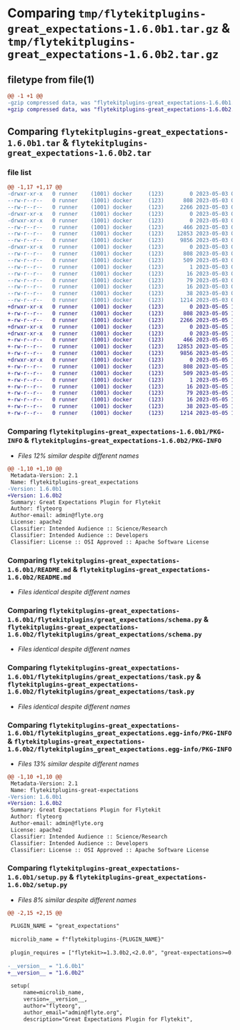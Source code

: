 # Comparing `tmp/flytekitplugins-great_expectations-1.6.0b1.tar.gz` & `tmp/flytekitplugins-great_expectations-1.6.0b2.tar.gz`

## filetype from file(1)

```diff
@@ -1 +1 @@
-gzip compressed data, was "flytekitplugins-great_expectations-1.6.0b1.tar", last modified: Wed May  3 04:48:07 2023, max compression
+gzip compressed data, was "flytekitplugins-great_expectations-1.6.0b2.tar", last modified: Fri May  5 17:49:44 2023, max compression
```

## Comparing `flytekitplugins-great_expectations-1.6.0b1.tar` & `flytekitplugins-great_expectations-1.6.0b2.tar`

### file list

```diff
@@ -1,17 +1,17 @@
-drwxr-xr-x   0 runner    (1001) docker     (123)        0 2023-05-03 04:48:07.312298 flytekitplugins-great_expectations-1.6.0b1/
--rw-r--r--   0 runner    (1001) docker     (123)      808 2023-05-03 04:48:07.312298 flytekitplugins-great_expectations-1.6.0b1/PKG-INFO
--rw-r--r--   0 runner    (1001) docker     (123)     2266 2023-05-03 04:47:44.000000 flytekitplugins-great_expectations-1.6.0b1/README.md
-drwxr-xr-x   0 runner    (1001) docker     (123)        0 2023-05-03 04:48:07.312298 flytekitplugins-great_expectations-1.6.0b1/flytekitplugins/
-drwxr-xr-x   0 runner    (1001) docker     (123)        0 2023-05-03 04:48:07.312298 flytekitplugins-great_expectations-1.6.0b1/flytekitplugins/great_expectations/
--rw-r--r--   0 runner    (1001) docker     (123)      466 2023-05-03 04:47:44.000000 flytekitplugins-great_expectations-1.6.0b1/flytekitplugins/great_expectations/__init__.py
--rw-r--r--   0 runner    (1001) docker     (123)    12853 2023-05-03 04:47:44.000000 flytekitplugins-great_expectations-1.6.0b1/flytekitplugins/great_expectations/schema.py
--rw-r--r--   0 runner    (1001) docker     (123)     9856 2023-05-03 04:47:44.000000 flytekitplugins-great_expectations-1.6.0b1/flytekitplugins/great_expectations/task.py
-drwxr-xr-x   0 runner    (1001) docker     (123)        0 2023-05-03 04:48:07.312298 flytekitplugins-great_expectations-1.6.0b1/flytekitplugins_great_expectations.egg-info/
--rw-r--r--   0 runner    (1001) docker     (123)      808 2023-05-03 04:48:07.000000 flytekitplugins-great_expectations-1.6.0b1/flytekitplugins_great_expectations.egg-info/PKG-INFO
--rw-r--r--   0 runner    (1001) docker     (123)      509 2023-05-03 04:48:07.000000 flytekitplugins-great_expectations-1.6.0b1/flytekitplugins_great_expectations.egg-info/SOURCES.txt
--rw-r--r--   0 runner    (1001) docker     (123)        1 2023-05-03 04:48:07.000000 flytekitplugins-great_expectations-1.6.0b1/flytekitplugins_great_expectations.egg-info/dependency_links.txt
--rw-r--r--   0 runner    (1001) docker     (123)       16 2023-05-03 04:48:07.000000 flytekitplugins-great_expectations-1.6.0b1/flytekitplugins_great_expectations.egg-info/namespace_packages.txt
--rw-r--r--   0 runner    (1001) docker     (123)       79 2023-05-03 04:48:07.000000 flytekitplugins-great_expectations-1.6.0b1/flytekitplugins_great_expectations.egg-info/requires.txt
--rw-r--r--   0 runner    (1001) docker     (123)       16 2023-05-03 04:48:07.000000 flytekitplugins-great_expectations-1.6.0b1/flytekitplugins_great_expectations.egg-info/top_level.txt
--rw-r--r--   0 runner    (1001) docker     (123)       38 2023-05-03 04:48:07.312298 flytekitplugins-great_expectations-1.6.0b1/setup.cfg
--rw-r--r--   0 runner    (1001) docker     (123)     1214 2023-05-03 04:48:03.000000 flytekitplugins-great_expectations-1.6.0b1/setup.py
+drwxr-xr-x   0 runner    (1001) docker     (123)        0 2023-05-05 17:49:44.402139 flytekitplugins-great_expectations-1.6.0b2/
+-rw-r--r--   0 runner    (1001) docker     (123)      808 2023-05-05 17:49:44.402139 flytekitplugins-great_expectations-1.6.0b2/PKG-INFO
+-rw-r--r--   0 runner    (1001) docker     (123)     2266 2023-05-05 17:49:25.000000 flytekitplugins-great_expectations-1.6.0b2/README.md
+drwxr-xr-x   0 runner    (1001) docker     (123)        0 2023-05-05 17:49:44.398139 flytekitplugins-great_expectations-1.6.0b2/flytekitplugins/
+drwxr-xr-x   0 runner    (1001) docker     (123)        0 2023-05-05 17:49:44.402139 flytekitplugins-great_expectations-1.6.0b2/flytekitplugins/great_expectations/
+-rw-r--r--   0 runner    (1001) docker     (123)      466 2023-05-05 17:49:25.000000 flytekitplugins-great_expectations-1.6.0b2/flytekitplugins/great_expectations/__init__.py
+-rw-r--r--   0 runner    (1001) docker     (123)    12853 2023-05-05 17:49:25.000000 flytekitplugins-great_expectations-1.6.0b2/flytekitplugins/great_expectations/schema.py
+-rw-r--r--   0 runner    (1001) docker     (123)     9856 2023-05-05 17:49:25.000000 flytekitplugins-great_expectations-1.6.0b2/flytekitplugins/great_expectations/task.py
+drwxr-xr-x   0 runner    (1001) docker     (123)        0 2023-05-05 17:49:44.402139 flytekitplugins-great_expectations-1.6.0b2/flytekitplugins_great_expectations.egg-info/
+-rw-r--r--   0 runner    (1001) docker     (123)      808 2023-05-05 17:49:44.000000 flytekitplugins-great_expectations-1.6.0b2/flytekitplugins_great_expectations.egg-info/PKG-INFO
+-rw-r--r--   0 runner    (1001) docker     (123)      509 2023-05-05 17:49:44.000000 flytekitplugins-great_expectations-1.6.0b2/flytekitplugins_great_expectations.egg-info/SOURCES.txt
+-rw-r--r--   0 runner    (1001) docker     (123)        1 2023-05-05 17:49:44.000000 flytekitplugins-great_expectations-1.6.0b2/flytekitplugins_great_expectations.egg-info/dependency_links.txt
+-rw-r--r--   0 runner    (1001) docker     (123)       16 2023-05-05 17:49:44.000000 flytekitplugins-great_expectations-1.6.0b2/flytekitplugins_great_expectations.egg-info/namespace_packages.txt
+-rw-r--r--   0 runner    (1001) docker     (123)       79 2023-05-05 17:49:44.000000 flytekitplugins-great_expectations-1.6.0b2/flytekitplugins_great_expectations.egg-info/requires.txt
+-rw-r--r--   0 runner    (1001) docker     (123)       16 2023-05-05 17:49:44.000000 flytekitplugins-great_expectations-1.6.0b2/flytekitplugins_great_expectations.egg-info/top_level.txt
+-rw-r--r--   0 runner    (1001) docker     (123)       38 2023-05-05 17:49:44.402139 flytekitplugins-great_expectations-1.6.0b2/setup.cfg
+-rw-r--r--   0 runner    (1001) docker     (123)     1214 2023-05-05 17:49:40.000000 flytekitplugins-great_expectations-1.6.0b2/setup.py
```

### Comparing `flytekitplugins-great_expectations-1.6.0b1/PKG-INFO` & `flytekitplugins-great_expectations-1.6.0b2/PKG-INFO`

 * *Files 12% similar despite different names*

```diff
@@ -1,10 +1,10 @@
 Metadata-Version: 2.1
 Name: flytekitplugins-great_expectations
-Version: 1.6.0b1
+Version: 1.6.0b2
 Summary: Great Expectations Plugin for Flytekit
 Author: flyteorg
 Author-email: admin@flyte.org
 License: apache2
 Classifier: Intended Audience :: Science/Research
 Classifier: Intended Audience :: Developers
 Classifier: License :: OSI Approved :: Apache Software License
```

### Comparing `flytekitplugins-great_expectations-1.6.0b1/README.md` & `flytekitplugins-great_expectations-1.6.0b2/README.md`

 * *Files identical despite different names*

### Comparing `flytekitplugins-great_expectations-1.6.0b1/flytekitplugins/great_expectations/schema.py` & `flytekitplugins-great_expectations-1.6.0b2/flytekitplugins/great_expectations/schema.py`

 * *Files identical despite different names*

### Comparing `flytekitplugins-great_expectations-1.6.0b1/flytekitplugins/great_expectations/task.py` & `flytekitplugins-great_expectations-1.6.0b2/flytekitplugins/great_expectations/task.py`

 * *Files identical despite different names*

### Comparing `flytekitplugins-great_expectations-1.6.0b1/flytekitplugins_great_expectations.egg-info/PKG-INFO` & `flytekitplugins-great_expectations-1.6.0b2/flytekitplugins_great_expectations.egg-info/PKG-INFO`

 * *Files 13% similar despite different names*

```diff
@@ -1,10 +1,10 @@
 Metadata-Version: 2.1
 Name: flytekitplugins-great-expectations
-Version: 1.6.0b1
+Version: 1.6.0b2
 Summary: Great Expectations Plugin for Flytekit
 Author: flyteorg
 Author-email: admin@flyte.org
 License: apache2
 Classifier: Intended Audience :: Science/Research
 Classifier: Intended Audience :: Developers
 Classifier: License :: OSI Approved :: Apache Software License
```

### Comparing `flytekitplugins-great_expectations-1.6.0b1/setup.py` & `flytekitplugins-great_expectations-1.6.0b2/setup.py`

 * *Files 8% similar despite different names*

```diff
@@ -2,15 +2,15 @@
 
 PLUGIN_NAME = "great_expectations"
 
 microlib_name = f"flytekitplugins-{PLUGIN_NAME}"
 
 plugin_requires = ["flytekit>=1.3.0b2,<2.0.0", "great-expectations>=0.13.30", "sqlalchemy>=1.4.23,<2.0.0"]
 
-__version__ = "1.6.0b1"
+__version__ = "1.6.0b2"
 
 setup(
     name=microlib_name,
     version=__version__,
     author="flyteorg",
     author_email="admin@flyte.org",
     description="Great Expectations Plugin for Flytekit",
```

